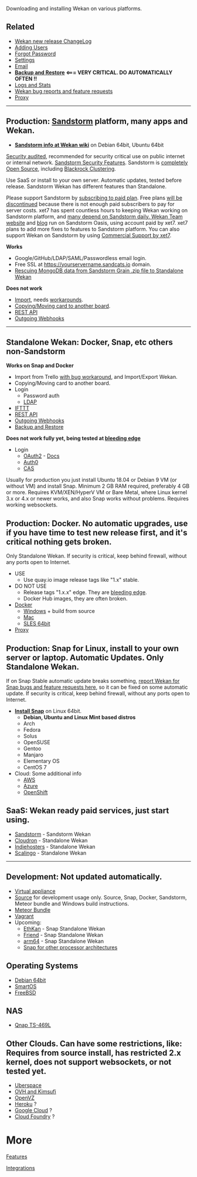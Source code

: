 Downloading and installing Wekan on various platforms.

## Related 

* [Wekan new release ChangeLog](https://github.com/wekan/wekan/blob/devel/CHANGELOG.md)
* [Adding Users](https://github.com/wekan/wekan/wiki/Adding-users)
* [Forgot Password](https://github.com/wekan/wekan/wiki/Forgot-Password)
* [Settings](https://github.com/wekan/wekan/wiki/Settings)
* [Email](https://github.com/wekan/wekan/wiki/Troubleshooting-Mail)
* **[Backup and Restore](https://github.com/wekan/wekan/wiki/Backup) <=== VERY CRITICAL. DO AUTOMATICALLY OFTEN !!**
* [Logs and Stats](https://github.com/wekan/wekan/wiki/Logs)
* [Wekan bug reports and feature requests](https://github.com/wekan/wekan/issues)
* [Proxy](https://github.com/wekan/wekan/issues/1480)


***

## <a name="ProductionSandstorm"></a>Production: [Sandstorm](https://sandstorm.io) platform, many apps and Wekan.

* **[Sandstorm info at Wekan wiki](https://github.com/wekan/wekan/wiki/Sandstorm)** on Debian 64bit, Ubuntu 64bit

[Security audited](https://sandstorm.io/news/2017-03-02-security-review), recommended for security critical use on public internet or internal network. [Sandstorm Security Features](https://docs.sandstorm.io/en/latest/using/security-practices/). Sandstorm is [completely Open Source](https://sandstorm.io/news/2017-02-06-sandstorm-returning-to-community-roots), including [Blackrock Clustering](https://github.com/sandstorm-io/blackrock).

Use SaaS or install to your own server. Automatic updates, tested before release. Sandstorm Wekan has different features than Standalone.

Please support Sandstorm by [subscribing to paid plan](https://sandstorm.io/get). Free plans [will be discontinued](https://sandstorm.io/news/2018-08-27-discontinuing-free-plan) because there is not enough paid subscribers to pay for server costs. xet7 has spent countless hours to keeping Wekan working on Sandstorm platform, and [many depend on Sandstorm daily. Wekan Team website](https://wekan.team) and [blog](https://blog.wekan.team) run on Sandstorm Oasis, using account paid by xet7. xet7 plans to add more fixes to features to Sandstorm platform. You can also support Wekan on Sandstorm by using [Commercial Support by xet7](https://wekan.team).

**Works**
- Google/GitHub/LDAP/SAML/Passwordless email login.
- Free SSL at https://yourservername.sandcats.io domain.
- [Rescuing MongoDB data from Sandstorm Grain .zip file to Standalone Wekan](https://github.com/wekan/wekan/wiki/Export-from-Wekan-Sandstorm-grain-.zip-file)

**Does not work**
- [Import](https://github.com/wekan/wekan/issues/1430), needs [workarounds](https://github.com/wekan/wekan/wiki/Export-from-Wekan-Sandstorm-grain-.zip-file).
- [Copying/Moving card to another board](https://github.com/wekan/wekan/issues/1729).
- [REST API](https://github.com/wekan/wekan/issues/1279) 
- [Outgoing Webhooks](https://github.com/wekan/wekan/wiki/Outgoing-Webhook-to-Discord)

***

## Standalone Wekan: Docker, Snap, etc others non-Sandstorm 

**Works on Snap and Docker**
- Import from Trello [with bug workaround](https://github.com/wekan/wekan/issues/1903), and Import/Export Wekan.
- Copying/Moving card to another board.
- Login
  - Password auth
  - [LDAP](https://github.com/wekan/wekan/wiki/LDAP)
- [IFTTT](https://github.com/wekan/wekan/issues/1160)
- [REST API](https://github.com/wekan/wekan/wiki/REST-API)
- [Outgoing Webhooks](https://github.com/wekan/wekan/wiki/Outgoing-Webhook-to-Discord)
- [Backup and Restore](https://github.com/wekan/wekan/wiki/Backup)

**Does not work fully yet, being tested at [bleeding edge](https://github.com/wekan/wekan-snap/wiki/Snap-Developer-Docs)**
- Login
  - [OAuth2](https://github.com/wekan/wekan/issues/1874) - [Docs](https://github.com/wekan/wekan/wiki/OAuth2)
  - [Auth0](https://github.com/wekan/wekan/issues/1722)
  - [CAS](https://github.com/wekan/wekan/issues/1925)

Usually for production you just install Ubuntu 18.04 or Debian 9 VM (or without VM) and install Snap. Minimum 2 GB RAM required, preferably 4 GB or more. Requires KVM/XEN/HyperV VM or Bare Metal, where Linux kernel 3.x or 4.x or newer works, and also Snap works without problems. Requires working websockets.

## <a name="ProductionDocker"></a>Production: Docker. No automatic upgrades, use if you have time to test new release first, and it's critical nothing gets broken.

Only Standalone Wekan. If security is critical, keep behind firewall, without any ports open to Internet.

* USE
  * Use quay.io image release tags like "1.x" stable.
* DO NOT USE
  * Release tags "1.x.x" edge. They are [bleeding edge](https://github.com/wekan/wekan-snap/wiki/Snap-Developer-Docs).
  * Docker Hub images, they are often broken.
* [Docker](https://github.com/wekan/wekan/wiki/Docker)
  * [Windows](https://github.com/wekan/wekan/wiki/Windows) + build from source
  * [Mac](https://github.com/wekan/wekan/wiki/Mac)
  * [SLES 64bit](https://github.com/wekan/wekan/wiki/Install-Wekan-Docker-on-SUSE-Linux-Enterprise-Server-12-SP1)
* [Proxy](https://github.com/wekan/wekan/issues/1480)

## <a name="ProductionSnap"></a>Production: Snap for Linux, install to your own server or laptop. Automatic Updates. Only Standalone Wekan.

If on Snap Stable automatic update breaks something, [report Wekan for Snap bugs and feature requests here](https://github.com/wekan/wekan-snap/issues), so it can be fixed on some automatic update. If security is critical, keep behind firewall, without any ports open to Internet.

* **[Install Snap](https://github.com/wekan/wekan-snap/wiki/Install)** on Linux 64bit. 
  * **Debian, Ubuntu and Linux Mint based distros**
  * Arch
  * Fedora
  * Solus
  * OpenSUSE
  * Gentoo
  * Manjaro
  * Elementary OS
  * CentOS 7
* Cloud: Some additional info
  * [AWS](https://github.com/wekan/wekan/wiki/AWS)
  * [Azure](https://github.com/wekan/wekan/wiki/Azure)
  * [OpenShift](https://github.com/wekan/wekan/wiki/OpenShift)

## SaaS: Wekan ready paid services, just start using.

* [Sandstorm](https://github.com/wekan/wekan/wiki/Sandstorm) - Sandstorm Wekan
* [Cloudron](https://github.com/wekan/wekan/wiki/Cloudron) - Standalone Wekan
* [Indiehosters](https://github.com/wekan/wekan/wiki/Indiehosters) - Standalone Wekan
* [Scalingo](https://github.com/wekan/wekan/wiki/Scalingo) - Standalone Wekan

***

## <a name="Development"></a>Development: Not updated automatically.
* [Virtual appliance](https://github.com/wekan/wekan/wiki/virtual-appliance)
* [Source](https://github.com/wekan/wekan/wiki/Source) for development usage only. Source, Snap, Docker, Sandstorm, Meteor bundle and Windows build instructions.
* [Meteor Bundle](https://github.com/wekan/wekan/wiki/Meteor-bundle)
* [Vagrant](https://github.com/wekan/wekan/wiki/Vagrant)
* Upcoming:
  * [EthKan](https://github.com/EthKan) - Snap Standalone Wekan
  * [Friend](https://github.com/wekan/wekan/wiki/Friend) - Snap Standalone Wekan
  * [arm64](https://blog.wekan.team/2018/01/wekan-progress-on-x64-and-arm/index.html) - Snap Standalone Wekan
  * [Snap for other processor architectures](https://github.com/wekan/wekan-snap/issues/46)

## Operating Systems

* [Debian 64bit](https://github.com/wekan/wekan/wiki/Debian)
* [SmartOS](https://github.com/wekan/wekan/wiki/SmartOS)
* [FreeBSD](https://github.com/wekan/wekan/wiki/FreeBSD)

## NAS

* [Qnap TS-469L](https://github.com/wekan/wekan/issues/1180)

## Other Clouds. Can have some restrictions, like: Requires from source install, has restricted 2.x kernel, does not support websockets, or not tested yet.

* [Uberspace](https://github.com/wekan/wekan/wiki/Install-latest-Wekan-release-on-Uberspace)
* [OVH and Kimsufi](https://github.com/wekan/wekan/wiki/OVH)
* [OpenVZ](https://github.com/wekan/wekan/wiki/OpenVZ)
* [Heroku](https://github.com/wekan/wekan/wiki/Heroku) ?
* [Google Cloud](https://github.com/wekan/wekan/wiki/Google-Cloud) ?
* [Cloud Foundry](https://github.com/wekan/wekan/wiki/Cloud-Foundry) ?

# More

[Features](https://github.com/wekan/wekan/wiki/Features)

[Integrations](https://github.com/wekan/wekan/wiki/Integrations)

[install_source]: https://github.com/wekan/wekan/wiki/Install-and-Update#install-manually-from-source
[installsource_windows]: https://github.com/wekan/wekan/wiki/Install-Wekan-from-source-on-Windows
[cloudron_button]: https://cloudron.io/img/button.svg
[cloudron_install]: https://cloudron.io/button.html?app=io.wekan.cloudronapp
[docker_image]: https://hub.docker.com/r/wekanteam/wekan/
[heroku_button]: https://www.herokucdn.com/deploy/button.png
[heroku_deploy]: https://heroku.com/deploy?template=https://github.com/wekan/wekan/tree/master
[indiehosters_button]: https://indie.host/signup.png
[indiehosters_saas]: https://indiehosters.net/shop/product/wekan-20
[sandstorm_button]: https://img.shields.io/badge/try-Wekan%20on%20Sandstorm-783189.svg
[sandstorm_appdemo]: https://demo.sandstorm.io/appdemo/m86q05rdvj14yvn78ghaxynqz7u2svw6rnttptxx49g1785cdv1h
[scalingo_button]: https://cdn.scalingo.com/deploy/button.svg
[scalingo_deploy]: https://my.scalingo.com/deploy?source=https://github.com/wekan/wekan#master
[wekan_mongodb]: https://github.com/wekan/wekan-mongodb
[wekan_postgresql]: https://github.com/wekan/wekan-postgresql
[wekan_cleanup]: https://github.com/wekan/wekan-cleanup
[wekan_logstash]: https://github.com/wekan/wekan-logstash
[autoinstall]: https://github.com/wekan/wekan-autoinstall
[autoinstall_issue]: https://github.com/anselal/wekan/issues/18
[debian_wheezy_devuan_jessie]: https://github.com/wekan/sps